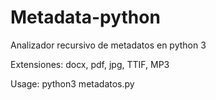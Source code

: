 # Metadata-python
Analizador recursivo de metadatos en python 3

Extensiones: docx, pdf, jpg, TTIF, MP3

Usage: python3 metadatos.py <path>
      
      
